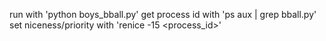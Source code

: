 run with 'python boys_bball.py'
get process id with 'ps aux | grep bball.py'
set niceness/priority with 'renice -15 <process_id>'

